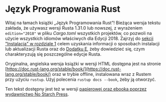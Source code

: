 # Język Programowania Rust

Witaj na łamach książki „Język Programowania Rust”! Bieżąca wersja tekstu
zakłada, że używasz wersji Rusta 1.31.0 lub nowszej, z wyrażeniem
`edition="2018"` w pliku *Cargo.toml* wszystkich projektów, co pozwoli na użycie
wszystkich idiomów właściwych dla Edycji 2018. Zajrzyj do [sekcji "Instalacja"
w rozdziale 1][install]<!-- ignore --> celem uzyskania informacji o sposobach
instalacji lub aktualizacji Rusta oraz do [Dodatku E][editions]<!-- ignore -->,
żeby dowiedzieć się, czym charakteryzują się poszczególne edycje Rusta.

Oryginalna, angielska wersja książki w wersji HTML dostępna jest na stronie
[https://doc.rust-lang.org/stable/book/](https://doc.rust-lang.org/stable/book/)
oraz w trybie offline, instalowana wraz z Rustem przy użyciu `rustup`. Użyj
polecenia `rustup docs --book`, żeby ją otworzyć.

Ten tekst dostępny jest też w wersji [papierowej oraz ebooka poprzez wydawnictwo
No Starch Press][nsprust].

[install]: ch01-01-installation.html
[editions]: appendix-05-editions.html
[nsprust]: https://nostarch.com/rust
